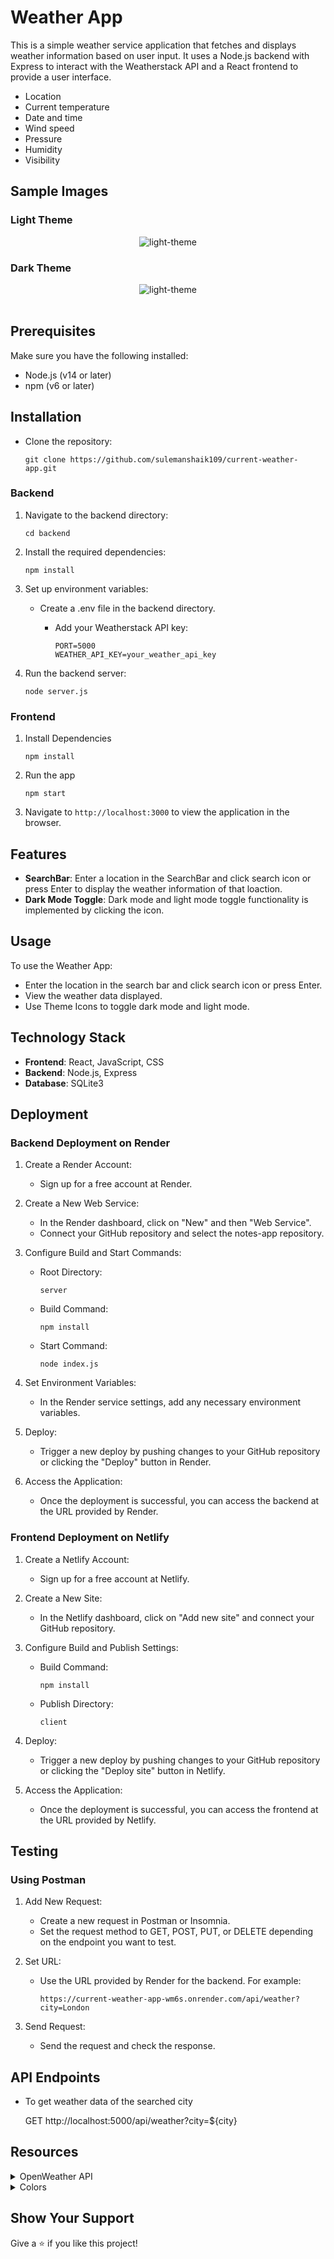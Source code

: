# Weather App

This is a simple weather service application that fetches and displays weather information based on user input. It uses a Node.js backend with Express to interact with the Weatherstack API and a React frontend to provide a user interface.

- Location
- Current temperature
- Date and time
- Wind speed
- Pressure
- Humidity
- Visibility


## Sample Images

### Light Theme

<div style="text-align: center;">
     <img src="https://res.cloudinary.com/dsbxrn2tj/image/upload/v1718517633/Screenshot_99_nzbfmy.png" alt="light-theme">
</div>

### Dark Theme

<div style="text-align: center;">
     <img src="https://res.cloudinary.com/dsbxrn2tj/image/upload/v1718517768/Screenshot_100_xmezqm.png" alt="light-theme">
</div>
<br/>

## Prerequisites

Make sure you have the following installed:

- Node.js (v14 or later)
- npm (v6 or later)

## Installation

- Clone the repository:

  ```
  git clone https://github.com/sulemanshaik109/current-weather-app.git
  ```

### Backend

1. Navigate to the backend directory:

   ```
   cd backend
   ```

2. Install the required dependencies:
    ```
    npm install
    ```

3. Set up environment variables:

    - Create a .env file in the backend directory.

        - Add your Weatherstack API key:
            ```
            PORT=5000
            WEATHER_API_KEY=your_weather_api_key
            ```

4. Run the backend server:

    ```
    node server.js
    ```

### Frontend

1. Install Dependencies

    ```
    npm install
    ```

2. Run the app

    ```
    npm start
    ```

3. Navigate to `http://localhost:3000` to view the application in the browser.

## Features

- **SearchBar**: Enter a location in the SearchBar and click search icon or press Enter to display the weather information of that loaction.
- **Dark Mode Toggle**: Dark mode and light mode toggle functionality is implemented by clicking the icon.

## Usage

To use the Weather App:

- Enter the location in the search bar and click search icon or press Enter.
- View the weather data displayed.
- Use Theme Icons to toggle dark mode and light mode.

## Technology Stack

- **Frontend**: React, JavaScript, CSS
- **Backend**: Node.js, Express
- **Database**: SQLite3

## Deployment

### Backend Deployment on Render

1. Create a Render Account:
    - Sign up for a free account at Render.

2. Create a New Web Service:
    - In the Render dashboard, click on "New" and then "Web Service".
    - Connect your GitHub repository and select the notes-app repository.

3. Configure Build and Start Commands:
    - Root Directory:

        ```
        server
        ```

    - Build Command:

        ```
        npm install
        ```

    - Start Command:

        ```
        node index.js
        ```

4. Set Environment Variables:

    - In the Render service settings, add any necessary environment variables.

5. Deploy:

    - Trigger a new deploy by pushing changes to your GitHub repository or clicking the "Deploy" button in Render.

6. Access the Application:

    - Once the deployment is successful, you can access the backend at the URL provided by Render.

### Frontend Deployment on Netlify

1. Create a Netlify Account:

    - Sign up for a free account at Netlify.

2. Create a New Site:

    - In the Netlify dashboard, click on "Add new site" and connect your GitHub repository.
3. Configure Build and Publish Settings:

    - Build Command:

        ```
        npm install
        ```
    - Publish Directory:
        
        ```
        client
        ```

4. Deploy:

    - Trigger a new deploy by pushing changes to your GitHub repository or clicking the "Deploy site" button in Netlify.
5. Access the Application:

    - Once the deployment is successful, you can access the frontend at the URL provided by Netlify.

## Testing

### Using Postman

1. Add New Request:

    - Create a new request in Postman or Insomnia.
    - Set the request method to GET, POST, PUT, or DELETE depending on the endpoint you want to test.

2. Set URL:

    - Use the URL provided by Render for the backend. For example:

        ```
        https://current-weather-app-wm6s.onrender.com/api/weather?city=London
        ```

3. Send Request:

    - Send the request and check the response.

## API Endpoints

- To get weather data of the searched city
    
    GET http://localhost:5000/api/weather?city=${city}

## Resources

<details>
<summary>OpenWeather API</summary>
<br/>

API Key: **099d738f470c32be8173e609ae9ed4ca**

**API Url**

```
https://api.openweathermap.org/data/2.5/weather?q={city name}&appid={API key}
```
</details>

<details>
<summary>Colors</summary>
<br/>

<div style="background-color: #ffffff; width: 150px; padding: 10px; color: white">Hex: #ffffff</div>
<div style="background-color: #000000; width: 150px; padding: 10px; color: white">Hex: #000000</div>
<div style="background-color: #565656; width: 150px; padding: 10px; color: white">Hex: #565656</div>
<div style="background-color: #bff0ea; width: 150px; padding: 10px; color: black">Hex: #bff0ea</div>
<div style="background-color: #1b1a1a; width: 150px; padding: 10px; color: black">Hex: #1b1a1a</div>
<div style="background-color: #3b3b3b; width: 150px; padding: 10px; color: black">Hex: #3b3b3b</div>

</details>

## Show Your Support

Give a ⭐️ if you like this project!
